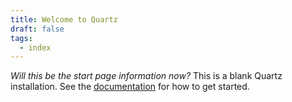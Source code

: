 ```yaml
---
title: Welcome to Quartz
draft: false
tags:
  - index
---
```

*Will this be the start page information now?*
This is a blank Quartz installation.
See the [documentation](https://quartz.jzhao.xyz) for how to get started.
